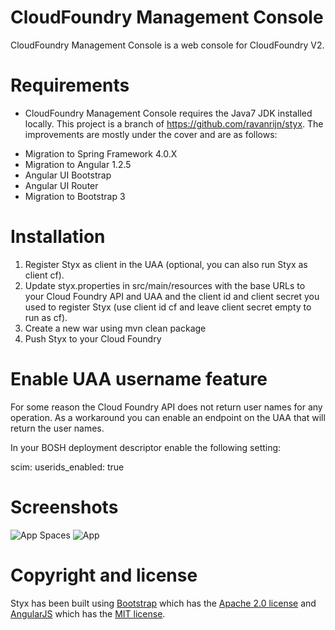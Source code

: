 # CloudFoundry Management Console

CloudFoundry Management Console is a web console for CloudFoundry V2.

# Requirements

* CloudFoundry Management Console requires the Java7 JDK installed locally. This project is a branch of https://github.com/ravanrijn/styx. The improvements are mostly under the cover 
and are as follows:

- Migration to Spring Framework 4.0.X
- Migration to Angular 1.2.5
- Angular UI Bootstrap
- Angular UI Router
- Migration to Bootstrap 3

# Installation

1. Register Styx as client in the UAA (optional, you can also run Styx as client cf).
2. Update styx.properties in src/main/resources with the base URLs to your Cloud Foundry API and UAA and the client id
   and client secret you used to register Styx (use client id cf and leave client secret empty to run as cf).
3. Create a new war using mvn clean package
4. Push Styx to your Cloud Foundry

# Enable UAA username feature

For some reason the Cloud Foundry API does not return user names for any operation. As a workaround you can enable
an endpoint on the UAA that will return the user names.

In your BOSH deployment descriptor enable the following setting:

scim:
    userids_enabled: true

# Screenshots

![App Spaces](https://raw.github.com/jhiemer/cfc/blob/master/app-spaces.png)
![App](https://raw.github.com/jhiemer/cfc/blob/master/application-details.png)

# Copyright and license

Styx has been built using [Bootstrap](http://getbootstrap.com/) which has the
[Apache 2.0 license](https://github.com/twbs/bootstrap/blob/master/LICENSE)
and [AngularJS](http://angularjs.org/) which has the
[MIT license](https://github.com/angular/angular.js/blob/master/LICENSE).




